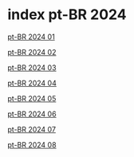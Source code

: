 # index pt-BR 2024

<a href="./01">pt-BR 2024 01</a>

<a href="./02">pt-BR 2024 02</a>

<a href="./03">pt-BR 2024 03</a>

<a href="./04">pt-BR 2024 04</a>

<a href="./05">pt-BR 2024 05</a>

<a href="./06">pt-BR 2024 06</a>

<a href="./07">pt-BR 2024 07</a>

<a href="./08">pt-BR 2024 08</a>
